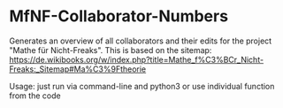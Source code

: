 # MfNF-Collaborator-Numbers
Generates an overview of all collaborators and their edits for the project "Mathe für Nicht-Freaks". This is based on the sitemap: https://de.wikibooks.org/w/index.php?title=Mathe_f%C3%BCr_Nicht-Freaks:_Sitemap#Ma%C3%9Ftheorie

Usage: just run via command-line and python3 or use individual function from the code
